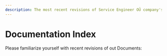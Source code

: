 ```yaml
---
description: The most recent revisions of Service Engineer OÜ company's documents
---
```


# Documentation Index

Please familiarize yourself with recent revisions of out Documents:




